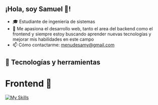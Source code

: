 ## ¡Hola, soy Samuel 👋!

- 🎓 Estudiante de ingeniería de sistemas
- 🚀 Me apasiona el desarrollo web, tanto el area del backend como el frontend y siempre estoy buscando aprender nuevas tecnologías y mejorar mis habilidades en este campo
- 📫 Cómo contactarme: menudesamy@gmail.com

## 🔧 Tecnologías y herramientas

# Frontend 🌟
[![My Skills](https://skillicons.dev/icons?i=js,html,css,js,nodejs,react,ts,tailwind,cpp&perline=4)](https://skillicons.dev)



